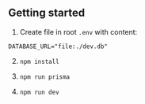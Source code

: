 ## Getting started
1. Create file in root `.env` with content:
```
DATABASE_URL="file:./dev.db"
```

2. ```npm install```

3. ```npm run prisma```

4. ```npm run dev```
